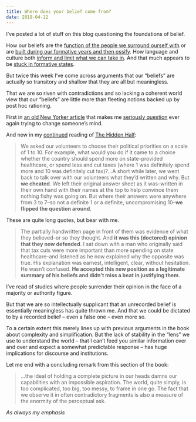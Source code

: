 ```yaml
---
title: Where does your belief come from?
date: 2019-04-12
---
```


<!--kg-card-begin: html--><p>I’ve posted a lot of stuff on this blog questioning the foundations of belief.</p>
<p>How our beliefs are the <a href="__GHOST_URL__/its-about-who-you-know-and-trust/">function of the people we surround ourself with</a> or are <a href="__GHOST_URL__/time-to-update-our-democratic-models/">built during our formative years and then ossify</a>. How language and culture both <a href="__GHOST_URL__/why-the-west/">inform and limit what we can take in</a>. And that much appears to be <a href="__GHOST_URL__/why-are-we-not-keeping-up/">stuck in formative states</a>.</p>
<p>But twice this week I’ve come across arguments that our “beliefs” are actually so transitory and shallow that they are all but meaningless.</p>
<p>That we are so riven with contradictions and so lacking a coherent world view that our “beliefs” are little more than fleeting notions backed up by post hoc rationing.</p>
<p>First in <a href="https://www.newyorker.com/magazine/2017/02/27/why-facts-dont-change-our-minds">an old New Yorker article</a> that makes me <a href="https://annotations.joshnicholas.com/2019/04/10/fact-checking-is.html">seriously question</a> ever again trying to change someone’s mind.</p>
<p>And now in my <a href="__GHOST_URL__/singles-not-home-runs/">continued</a> reading of <a href="https://www.worldcat.org/title/hidden-half-how-the-world-conceals-its-secrets/oclc/1085142484&amp;referer=brief_results">The Hidden Half</a>:</p>
<blockquote><p>We asked our volunteers to choose their political priorities on a scale of 1 to 10. For example, what would you do if it came to a choice whether the country should spend more on state-provided healthcare, or spend less and cut taxes (where 1 was definitely spend more and 10 was definitely cut tax)?&#8230;A short while later, we went back to talk over with our volunteers what they’d written and why. But <strong>we cheated</strong>. We left their original answer sheet as it was–written in their own hand with their names at the top to help convince them nothing fishy was going on. But where their answers were anywhere from 3 to 7–so not a definite 1 or a definite, uncompromising 10–<strong>we flipped the question around</strong>.</p></blockquote>
<p>These are quite long quotes, but bear with me.</p>
<blockquote><p>The partially handwritten page in front of them was evidence of what they believed–or so they thought. And <strong>it was this (doctored) opinion that they now defended</strong>. I sat down with a man who originally said that tax cuts were more important than more spending on state healthcare–and listened as he now explained why the opposite was true. His explanation was earnest, intelligent, clear, without hesitation. He wasn’t confused. <strong>He accepted this new position as a legitimate summary of his beliefs and didn’t miss a beat in justifying them</strong>.</p></blockquote>
<p>I’ve read of studies where people surrender their opinion in the face of a majority or authority figure.</p>
<p>But that we are so intellectually supplicant that an unrecorded belief is essentially meaningless has quite thrown me. And that we could be dictated to by a recorded belief &#8211; even a false one &#8211; even more so.</p>
<p>To a certain extent this merely lines up with previous arguments in the book about complexity and simplification. But the lack of stability in the “lens” we use to understand the world &#8211; that I can’t feed you similar information over and over and expect a somewhat predictable response &#8211; has huge implications for discourse and institutions.</p>
<p>Let me end with a concluding remark from this section of the book:</p>
<blockquote><p>&#8230;the ideal of holding a complete picture in our heads damns our capabilities with an impossible aspiration. The world, quite simply, is too complicated, too big, too messy, to frame in one go. The fact that we observe it in often contradictory fragments is also a measure of the enormity of the perceptual ask.</p></blockquote>
<p><em>As always my emphasis</em></p>
<!--kg-card-end: html-->